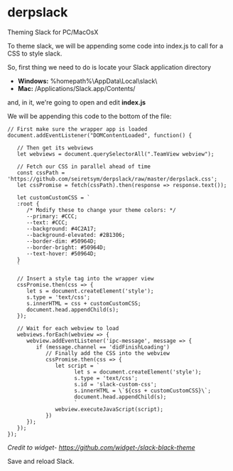 # derpslack
Theming Slack for PC/MacOsX


To theme slack, we will be appending some code into index.js to call for a CSS to style slack.

So, first thing we need to do is locate your Slack application directory

- **Windows:** %homepath%\AppData\Local\slack\
- **Mac:** /Applications/Slack.app/Contents/

and, in it, we're going to open and edit **index.js**

We will be appending this code to the bottom of the file:

```
// First make sure the wrapper app is loaded
document.addEventListener("DOMContentLoaded", function() {

   // Then get its webviews
   let webviews = document.querySelectorAll(".TeamView webview");

   // Fetch our CSS in parallel ahead of time
   const cssPath = 'https://github.com/seiretsym/derpslack/raw/master/derpslack.css';
   let cssPromise = fetch(cssPath).then(response => response.text());

   let customCustomCSS = `
   :root {
      /* Modify these to change your theme colors: */
      --primary: #CCC;
      --text: #CCC;
      --background: #4C2A17;
      --background-elevated: #2B1306;
      --border-dim: #50964D;
      --border-bright: #50964D;
      --text-hover: #50964D;
   }
   `

   // Insert a style tag into the wrapper view
   cssPromise.then(css => {
      let s = document.createElement('style');
      s.type = 'text/css';
      s.innerHTML = css + customCustomCSS;
      document.head.appendChild(s);
   });

   // Wait for each webview to load
   webviews.forEach(webview => {
      webview.addEventListener('ipc-message', message => {
         if (message.channel == 'didFinishLoading')
            // Finally add the CSS into the webview
            cssPromise.then(css => {
               let script = `
                     let s = document.createElement('style');
                     s.type = 'text/css';
                     s.id = 'slack-custom-css';
                     s.innerHTML = \`${css + customCustomCSS}\`;
                     document.head.appendChild(s);
                     `
               webview.executeJavaScript(script);
            })
      });
   });
});
```
*Credit to widget- https://github.com/widget-/slack-black-theme*

Save and reload Slack.
